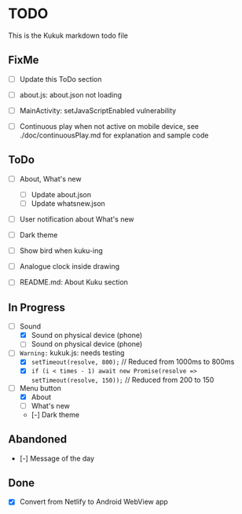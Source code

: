 # TODO

This is the Kukuk markdown todo file


## FixMe
- [ ] Update this ToDo section
- [ ] about.js: about.json not loading
- [ ] MainActivity: setJavaScriptEnabled vulnerability
- [ ] Continuous play when not active on mobile device, see ./doc/continuousPlay.md for explanation and sample code


## ToDo
- [ ] About, What's new
    - [ ] Update about.json
    - [ ] Update whatsnew.json
- [ ] User notification about What's new
- [ ] Dark theme
- [ ] Show bird when kuku-ing
- [ ] Analogue clock inside drawing
- [ ] README.md: About Kuku section


## In Progress
- [ ] Sound
    - [x] Sound on physical device (phone)
    - [ ] Sound on physical device (phone)

- [ ] `Warning:` kukuk.js: needs testing
    - [x] `setTimeout(resolve, 800);`  // Reduced from 1000ms to 800ms
    - [x] `if (i < times - 1) await new Promise(resolve => setTimeout(resolve, 150));`  // Reduced from 200 to 150

- [ ] Menu button
    - [x] About
    - [ ] What's new 
    - [-] Dark theme 


## Abandoned
- [-] Message of the day


## Done
- [x] Convert from Netlify to Android WebView app
